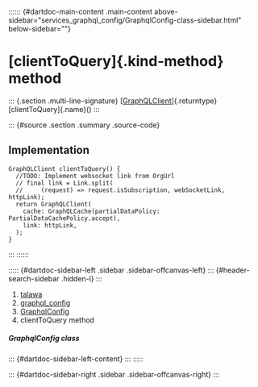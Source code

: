 :::::: {#dartdoc-main-content .main-content above-sidebar="services_graphql_config/GraphqlConfig-class-sidebar.html" below-sidebar=""}
<div>

# [clientToQuery]{.kind-method} method

</div>

::: {.section .multi-line-signature}
[[GraphQLClient](https://pub.dev/documentation/graphql/5.2.0-beta.9/graphql/GraphQLClient-class.html)]{.returntype}
[clientToQuery]{.name}()
:::

::: {#source .section .summary .source-code}
## Implementation

``` language-dart
GraphQLClient clientToQuery() {
  //TODO: Implement websocket link from OrgUrl
  // final link = Link.split(
  //     (request) => request.isSubscription, webSocketLink, httpLink);
  return GraphQLClient(
    cache: GraphQLCache(partialDataPolicy: PartialDataCachePolicy.accept),
    link: httpLink,
  );
}
```
:::
::::::

::::: {#dartdoc-sidebar-left .sidebar .sidebar-offcanvas-left}
::: {#header-search-sidebar .hidden-l}
:::

1.  [talawa](../../index.html)
2.  [graphql_config](../../services_graphql_config/)
3.  [GraphqlConfig](../../services_graphql_config/GraphqlConfig-class.html)
4.  clientToQuery method

##### GraphqlConfig class

::: {#dartdoc-sidebar-left-content}
:::
:::::

::: {#dartdoc-sidebar-right .sidebar .sidebar-offcanvas-right}
:::

